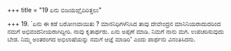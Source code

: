 +++
title = "19 ಏನು ಬಿಜಯಙ್ಗೈದಿರಿತ್ತಲು"

+++
19. `ಏನು ಈ ಕಡೆ ಬರೋಣವಾಯಿತು ? ಮಾನನಿಧಿಗಳೆನಿಸಿದ ತಾವು ದೇವೇಂದ್ರನ ಮಾನಿನಿಯರಾದುದರಿಂದ ನಮಗೆ ಅಭಿವಂದನೀಯರಾಗಿದ್ದೀರಿ. ನಾವು ಕೃತಾರ್ಥರು. ಏನು ಅಪ್ಪಣೆ ಮಾಡಿ. ನಿಮಗೆ ನಾನು ಮಗ. ಉಪಚರಿಸುವುದು ಬೇಡ. ನಿಮ್ಮ ಅಂತರಂಗದ ಅಭಿಲಾಷೆಯನ್ನು ನಮಗೆ ಆಜ್ಞೆ ಮಾಡಿರಿ' ಎಂದು ಪಾರ್ಥನು ವಿನಂತಿಸಿದನು.